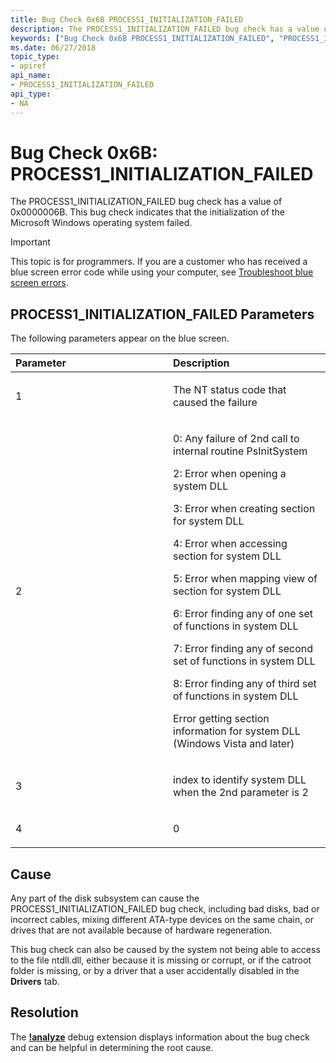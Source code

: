 ```yaml
---
title: Bug Check 0x6B PROCESS1_INITIALIZATION_FAILED
description: The PROCESS1_INITIALIZATION_FAILED bug check has a value of 0x0000006B. This bug check indicates that the initialization of the Microsoft Windows operating system failed.
keywords: ["Bug Check 0x6B PROCESS1_INITIALIZATION_FAILED", "PROCESS1_INITIALIZATION_FAILED"]
ms.date: 06/27/2018
topic_type:
- apiref
api_name:
- PROCESS1_INITIALIZATION_FAILED
api_type:
- NA
---
```


# Bug Check 0x6B: PROCESS1\_INITIALIZATION\_FAILED


The PROCESS1\_INITIALIZATION\_FAILED bug check has a value of 0x0000006B. This bug check indicates that the initialization of the Microsoft Windows operating system failed.

> [!IMPORTANT]
> This topic is for programmers. If you are a customer who has received a blue screen error code while using your computer, see [Troubleshoot blue screen errors](https://www.windows.com/stopcode).


## PROCESS1\_INITIALIZATION\_FAILED Parameters


The following parameters appear on the blue screen.

<table>
<colgroup>
<col width="50%" />
<col width="50%" />
</colgroup>
<thead>
<tr class="header">
<th align="left">Parameter</th>
<th align="left">Description</th>
</tr>
</thead>
<tbody>
<tr class="odd">
<td align="left"><p>1</p></td>
<td align="left"><p>The NT status code that caused the failure</p></td>
</tr>
<tr class="even">
<td align="left"><p>2</p></td>
<td align="left"><p>0: Any failure of 2nd call to internal routine PsInitSystem </p>
<p> 2: Error when opening a system DLL </p>
<p> 3: Error when creating section for system DLL </p>
 <p> 4: Error when accessing section for system DLL </p>
 <p> 5: Error when mapping view of section for system DLL </p>
 <p> 6: Error finding any of one set of functions in system DLL </p>
 <p> 7: Error finding any of second set of functions in system DLL </p>
 <p> 8: Error finding any of third set of functions in system DLL </p>
 <p> Error getting section information for system DLL (Windows Vista and later) </p></td>
</tr>
<tr class="odd">
<td align="left"><p>3</p></td>
<td align="left"><p>index to identify system DLL when the 2nd parameter is 2</p></td>
</tr>
<tr class="even">
<td align="left"><p>4</p></td>
<td align="left"><p>0</p></td>
</tr>
</tbody>
</table>

 

## Cause

Any part of the disk subsystem can cause the PROCESS1\_INITIALIZATION\_FAILED bug check, including bad disks, bad or incorrect cables, mixing different ATA-type devices on the same chain, or drives that are not available because of hardware regeneration.

This bug check can also be caused by the system not being able to access to the file ntdll.dll, either because it is missing or corrupt, or if the catroot folder is missing, or by a driver that a user accidentally disabled in the **Drivers** tab.

 
## Resolution
The [**!analyze**](-analyze.md) debug extension displays information about the bug check and can be helpful in determining the root cause. 




